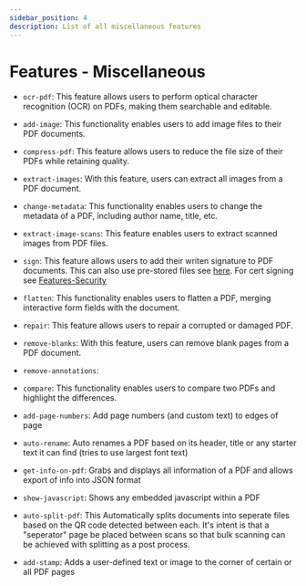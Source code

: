```yaml
---
sidebar_position: 4
description: List of all miscellaneous features
---
```

# Features - Miscellaneous

- `ocr-pdf`: This feature allows users to perform optical character recognition (OCR) on PDFs, making them searchable and editable.

- `add-image`: This functionality enables users to add image files to their PDF documents.

- `compress-pdf`: This feature allows users to reduce the file size of their PDFs while retaining quality.

- `extract-images`: With this feature, users can extract all images from a PDF document.

- `change-metadata`: This functionality enables users to change the metadata of a PDF, including author name, title, etc.

- `extract-image-scans`: This feature enables users to extract scanned images from PDF files.

- `sign`: This feature allows users to add their writen signature to PDF documents. This can also use pre-stored files see [here](/Advanced%20Configuration/Sign%20with%20custom%20files). For cert signing see [Features-Security](/Functionality/Security/)

- `flatten`: This functionality enables users to flatten a PDF, merging interactive form fields with the document.

- `repair`: This feature allows users to repair a corrupted or damaged PDF.

- `remove-blanks`: With this feature, users can remove blank pages from a PDF document.

- `remove-annotations`: 

- `compare`: This functionality enables users to compare two PDFs and highlight the differences.

- `add-page-numbers`: Add page numbers (and custom text) to edges of page

- `auto-rename`: Auto renames a PDF based on its header, title or any starter text it can find (tries to use largest font text)

- `get-info-on-pdf`: Grabs and displays all information of a PDF and allows export of info into JSON format

- `show-javascript`: Shows any embedded javascript within a PDF

- `auto-split-pdf`: This Automatically splits documents into seperate files based on the QR code detected between each. It's intent is that a "seperator" page be placed between scans so that bulk scanning can be achieved with splitting as a post process.

- `add-stamp`: Adds a user-defined text or image to the corner of certain or all PDF pages
